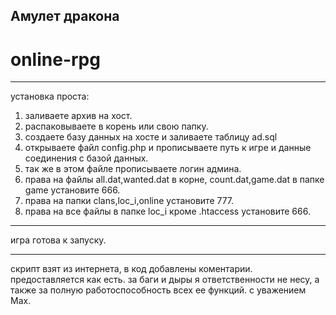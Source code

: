 Амулет дракона
--------------
online-rpg
==========

---

установка проста:

 1. заливаете архив на хост.
 2. распаковываете в корень или свою папку.
 3. создаете базу данных на хосте и заливаете таблицу ad.sql
 4. открываете файл config.php и прописываете путь к игре и данные соединения с базой данных.
 5. так же в этом файле прописываете логин админа.
 6. права на файлы all.dat,wanted.dat в корне, count.dat,game.dat в папке game установите 666.
 7. права на папки clans,loc_i,online установите 777.
 8. права на все файлы в папке loc_i кроме .htaccess установите 666.

---

игра готова к запуску.

---

скрипт взят из интернета, в код добавлены коментарии.
предоставляется как есть.
за баги и дыры я ответственности не несу,
а также за полную работоспособность всех ее функций.
с уважением Max.

